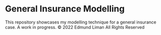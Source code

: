 # General Insurance Modelling
This repository showcases my modelling technique for a general insurance case.
A work in progress.
© 2022 Edmund Liman All Rights Reserved